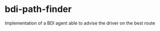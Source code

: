 bdi-path-finder
===============

Implementation of a BDI agent able to advise the driver on the best route
